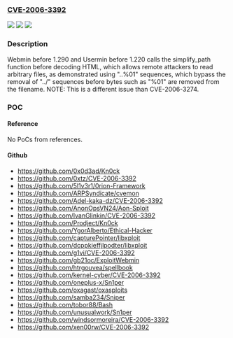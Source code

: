 ### [CVE-2006-3392](https://cve.mitre.org/cgi-bin/cvename.cgi?name=CVE-2006-3392)
![](https://img.shields.io/static/v1?label=Product&message=n%2Fa&color=blue)
![](https://img.shields.io/static/v1?label=Version&message=n%2Fa&color=blue)
![](https://img.shields.io/static/v1?label=Vulnerability&message=n%2Fa&color=brighgreen)

### Description

Webmin before 1.290 and Usermin before 1.220 calls the simplify_path function before decoding HTML, which allows remote attackers to read arbitrary files, as demonstrated using "..%01" sequences, which bypass the removal of "../" sequences before bytes such as "%01" are removed from the filename.  NOTE: This is a different issue than CVE-2006-3274.

### POC

#### Reference
No PoCs from references.

#### Github
- https://github.com/0x0d3ad/Kn0ck
- https://github.com/0xtz/CVE-2006-3392
- https://github.com/5l1v3r1/0rion-Framework
- https://github.com/ARPSyndicate/cvemon
- https://github.com/Adel-kaka-dz/CVE-2006-3392
- https://github.com/AnonOpsVN24/Aon-Sploit
- https://github.com/IvanGlinkin/CVE-2006-3392
- https://github.com/Prodject/Kn0ck
- https://github.com/YgorAlberto/Ethical-Hacker
- https://github.com/capturePointer/libxploit
- https://github.com/dcppkieffjlpodter/libxploit
- https://github.com/g1vi/CVE-2006-3392
- https://github.com/gb21oc/ExploitWebmin
- https://github.com/htrgouvea/spellbook
- https://github.com/kernel-cyber/CVE-2006-3392
- https://github.com/oneplus-x/Sn1per
- https://github.com/oxagast/oxasploits
- https://github.com/samba234/Sniper
- https://github.com/tobor88/Bash
- https://github.com/unusualwork/Sn1per
- https://github.com/windsormoreira/CVE-2006-3392
- https://github.com/xen00rw/CVE-2006-3392

